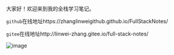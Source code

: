大家好！欢迎来到我的全栈学习笔记。

`github`在线地址https://zhanglinweigithub.github.io/FullStackNotes/

`gitee`在线地址http://linwei-zhang.gitee.io/full-stack-notes/

![image](gitee：https://gitee.com/linwei-zhang/full-stack-notes/raw/master/image-20230410152203086.png)
